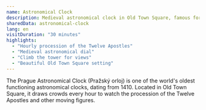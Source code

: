 ```yaml
---
name: Astronomical Clock
description: Medieval astronomical clock in Old Town Square, famous for its hourly animated show
sharedData: astronomical-clock
lang: en
visitDuration: "30 minutes"
highlights:
  - "Hourly procession of the Twelve Apostles"
  - "Medieval astronomical dial"
  - "Climb the tower for views"
  - "Beautiful Old Town Square setting"
---
```


The Prague Astronomical Clock (Pražský orloj) is one of the world's oldest functioning astronomical clocks, dating from 1410. Located in Old Town Square, it draws crowds every hour to watch the procession of the Twelve Apostles and other moving figures.